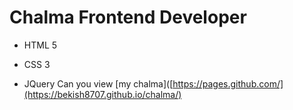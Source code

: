 # Chalma Frontend Developer
- HTML 5
* CSS 3
+ JQuery
Can you view [my chalma]([https://pages.github.com/](https://bekish8707.github.io/chalma/)

